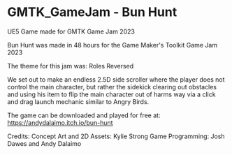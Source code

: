 # GMTK_GameJam - Bun Hunt
UE5 Game made for GMTK Game Jam 2023

Bun Hunt was made in 48 hours for the Game Maker's Toolkit Game Jam 2023

The theme for this jam was: Roles Reversed 

We set out to make an endless 2.5D side scroller where the player does not control the main character, 
but rather the sidekick clearing out obstacles and using his item to flip the main character out of harms way
via a click and drag launch mechanic similar to Angry Birds. 

The game can be downloaded and played for free at: https://andydalaimo.itch.io/bun-hunt

Credits:
Concept Art and 2D Assets: Kylie Strong
Game Programming: Josh Dawes and Andy Dalaimo

